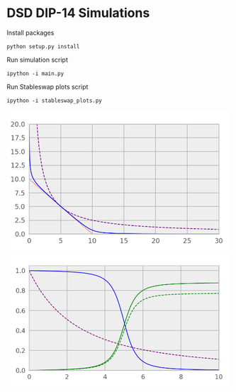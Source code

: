 # DSD DIP-14 Simulations


Install packages
```
python setup.py install
```

Run simulation script
```
ipython -i main.py
```

Run Stableswap plots script
```
ipython -i stableswap_plots.py
```

![alt tag](./plots/stableswap_figure_1.png)
![alt tag](./plots/stableswap_figure_2.png)

